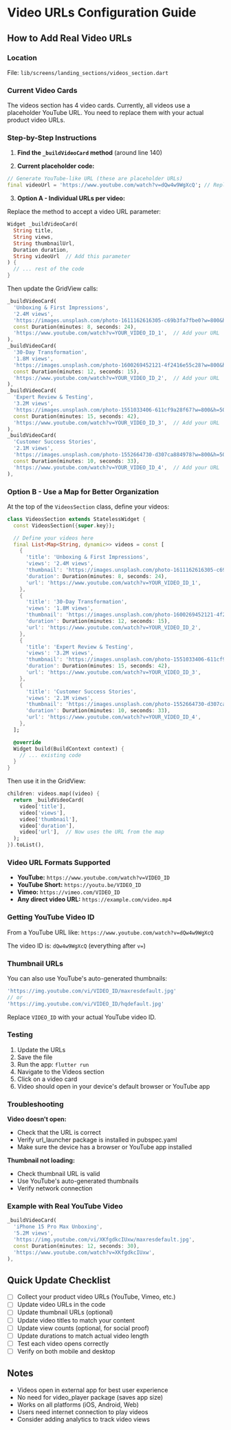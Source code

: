 # Video URLs Configuration Guide

## How to Add Real Video URLs

### Location
File: `lib/screens/landing_sections/videos_section.dart`

### Current Video Cards

The videos section has 4 video cards. Currently, all videos use a placeholder YouTube URL. You need to replace them with your actual product video URLs.

### Step-by-Step Instructions

1. **Find the `_buildVideoCard` method** (around line 140)

2. **Current placeholder code:**
```dart
// Generate YouTube-like URL (these are placeholder URLs)
final videoUrl = 'https://www.youtube.com/watch?v=dQw4w9WgXcQ'; // Replace with actual video URLs
```

3. **Option A - Individual URLs per video:**

Replace the method to accept a video URL parameter:

```dart
Widget _buildVideoCard(
  String title, 
  String views, 
  String thumbnailUrl, 
  Duration duration,
  String videoUrl  // Add this parameter
) {
  // ... rest of the code
}
```

Then update the GridView calls:

```dart
_buildVideoCard(
  'Unboxing & First Impressions',
  '2.4M views',
  'https://images.unsplash.com/photo-1611162616305-c69b3fa7fbe0?w=800&h=500&fit=crop',
  const Duration(minutes: 8, seconds: 24),
  'https://www.youtube.com/watch?v=YOUR_VIDEO_ID_1',  // Add your URL
),
_buildVideoCard(
  '30-Day Transformation',
  '1.8M views',
  'https://images.unsplash.com/photo-1600269452121-4f2416e55c28?w=800&h=500&fit=crop',
  const Duration(minutes: 12, seconds: 15),
  'https://www.youtube.com/watch?v=YOUR_VIDEO_ID_2',  // Add your URL
),
_buildVideoCard(
  'Expert Review & Testing',
  '3.2M views',
  'https://images.unsplash.com/photo-1551033406-611cf9a28f67?w=800&h=500&fit=crop',
  const Duration(minutes: 15, seconds: 42),
  'https://www.youtube.com/watch?v=YOUR_VIDEO_ID_3',  // Add your URL
),
_buildVideoCard(
  'Customer Success Stories',
  '2.1M views',
  'https://images.unsplash.com/photo-1552664730-d307ca884978?w=800&h=500&fit=crop',
  const Duration(minutes: 10, seconds: 33),
  'https://www.youtube.com/watch?v=YOUR_VIDEO_ID_4',  // Add your URL
),
```

### Option B - Use a Map for Better Organization

At the top of the `VideosSection` class, define your videos:

```dart
class VideosSection extends StatelessWidget {
  const VideosSection({super.key});

  // Define your videos here
  final List<Map<String, dynamic>> videos = const [
    {
      'title': 'Unboxing & First Impressions',
      'views': '2.4M views',
      'thumbnail': 'https://images.unsplash.com/photo-1611162616305-c69b3fa7fbe0?w=800&h=500&fit=crop',
      'duration': Duration(minutes: 8, seconds: 24),
      'url': 'https://www.youtube.com/watch?v=YOUR_VIDEO_ID_1',
    },
    {
      'title': '30-Day Transformation',
      'views': '1.8M views',
      'thumbnail': 'https://images.unsplash.com/photo-1600269452121-4f2416e55c28?w=800&h=500&fit=crop',
      'duration': Duration(minutes: 12, seconds: 15),
      'url': 'https://www.youtube.com/watch?v=YOUR_VIDEO_ID_2',
    },
    {
      'title': 'Expert Review & Testing',
      'views': '3.2M views',
      'thumbnail': 'https://images.unsplash.com/photo-1551033406-611cf9a28f67?w=800&h=500&fit=crop',
      'duration': Duration(minutes: 15, seconds: 42),
      'url': 'https://www.youtube.com/watch?v=YOUR_VIDEO_ID_3',
    },
    {
      'title': 'Customer Success Stories',
      'views': '2.1M views',
      'thumbnail': 'https://images.unsplash.com/photo-1552664730-d307ca884978?w=800&h=500&fit=crop',
      'duration': Duration(minutes: 10, seconds: 33),
      'url': 'https://www.youtube.com/watch?v=YOUR_VIDEO_ID_4',
    },
  ];

  @override
  Widget build(BuildContext context) {
    // ... existing code
  }
}
```

Then use it in the GridView:

```dart
children: videos.map((video) {
  return _buildVideoCard(
    video['title'],
    video['views'],
    video['thumbnail'],
    video['duration'],
    video['url'],  // Now uses the URL from the map
  );
}).toList(),
```

### Video URL Formats Supported

- **YouTube:** `https://www.youtube.com/watch?v=VIDEO_ID`
- **YouTube Short:** `https://youtu.be/VIDEO_ID`
- **Vimeo:** `https://vimeo.com/VIDEO_ID`
- **Any direct video URL:** `https://example.com/video.mp4`

### Getting YouTube Video ID

From a YouTube URL like: `https://www.youtube.com/watch?v=dQw4w9WgXcQ`

The video ID is: `dQw4w9WgXcQ` (everything after `v=`)

### Thumbnail URLs

You can also use YouTube's auto-generated thumbnails:

```dart
'https://img.youtube.com/vi/VIDEO_ID/maxresdefault.jpg'
// or
'https://img.youtube.com/vi/VIDEO_ID/hqdefault.jpg'
```

Replace `VIDEO_ID` with your actual YouTube video ID.

### Testing

1. Update the URLs
2. Save the file
3. Run the app: `flutter run`
4. Navigate to the Videos section
5. Click on a video card
6. Video should open in your device's default browser or YouTube app

### Troubleshooting

**Video doesn't open:**
- Check that the URL is correct
- Verify url_launcher package is installed in pubspec.yaml
- Make sure the device has a browser or YouTube app installed

**Thumbnail not loading:**
- Check thumbnail URL is valid
- Use YouTube's auto-generated thumbnails
- Verify network connection

### Example with Real YouTube Video

```dart
_buildVideoCard(
  'iPhone 15 Pro Max Unboxing',
  '5.2M views',
  'https://img.youtube.com/vi/XKfgdkcIUxw/maxresdefault.jpg',
  const Duration(minutes: 12, seconds: 30),
  'https://www.youtube.com/watch?v=XKfgdkcIUxw',
),
```

## Quick Update Checklist

- [ ] Collect your product video URLs (YouTube, Vimeo, etc.)
- [ ] Update video URLs in the code
- [ ] Update thumbnail URLs (optional)
- [ ] Update video titles to match your content
- [ ] Update view counts (optional, for social proof)
- [ ] Update durations to match actual video length
- [ ] Test each video opens correctly
- [ ] Verify on both mobile and desktop

## Notes

- Videos open in external app for best user experience
- No need for video_player package (saves app size)
- Works on all platforms (iOS, Android, Web)
- Users need internet connection to play videos
- Consider adding analytics to track video views
